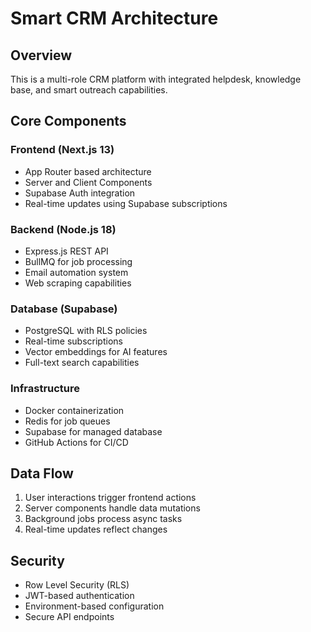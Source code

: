 # Smart CRM Architecture

## Overview
This is a multi-role CRM platform with integrated helpdesk, knowledge base, and smart outreach capabilities.

## Core Components

### Frontend (Next.js 13)
- App Router based architecture
- Server and Client Components
- Supabase Auth integration
- Real-time updates using Supabase subscriptions

### Backend (Node.js 18)
- Express.js REST API
- BullMQ for job processing
- Email automation system
- Web scraping capabilities

### Database (Supabase)
- PostgreSQL with RLS policies
- Real-time subscriptions
- Vector embeddings for AI features
- Full-text search capabilities

### Infrastructure
- Docker containerization
- Redis for job queues
- Supabase for managed database
- GitHub Actions for CI/CD

## Data Flow
1. User interactions trigger frontend actions
2. Server components handle data mutations
3. Background jobs process async tasks
4. Real-time updates reflect changes

## Security
- Row Level Security (RLS)
- JWT-based authentication
- Environment-based configuration
- Secure API endpoints 